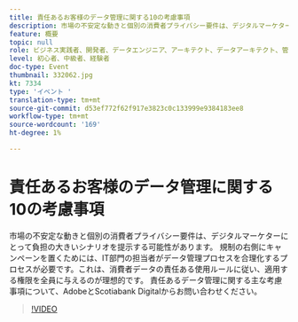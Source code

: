 ```yaml
---
title: 責任あるお客様のデータ管理に関する10の考慮事項
description: 市場の不安定な動きと個別の消費者プライバシー要件は、デジタルマーケターにとって負担の大きいシナリオを提示する可能性があります。 規制の右側にキャンペーンを置くためには、IT部門の担当者がデータ管理プロセスを合理化するプロセスが必要です。これは、消費者データの責任ある使用ルールに従い、適用する権限を全員に与えるのが理想的です。 責任あるデータ管理に関する主な考慮事項について、AdobeとScotiabank Digitalからお問い合わせください。
feature: 概要
topic: null
role: ビジネス実践者、開発者、データエンジニア、アーキテクト、データアーキテクト、管理者、リーダー
level: 初心者、中級者、経験者
doc-type: Event
thumbnail: 332062.jpg
kt: 7334
type: 'イベント '
translation-type: tm+mt
source-git-commit: d53ef772f62f917e3823c0c133999e9384183ee8
workflow-type: tm+mt
source-wordcount: '169'
ht-degree: 1%

---
```



# 責任あるお客様のデータ管理に関する10の考慮事項

市場の不安定な動きと個別の消費者プライバシー要件は、デジタルマーケターにとって負担の大きいシナリオを提示する可能性があります。 規制の右側にキャンペーンを置くためには、IT部門の担当者がデータ管理プロセスを合理化するプロセスが必要です。これは、消費者データの責任ある使用ルールに従い、適用する権限を全員に与えるのが理想的です。 責任あるデータ管理に関する主な考慮事項について、AdobeとScotiabank Digitalからお問い合わせください。

>[!VIDEO](https://video.tv.adobe.com/v/332062/?quality=12&learn=on)
